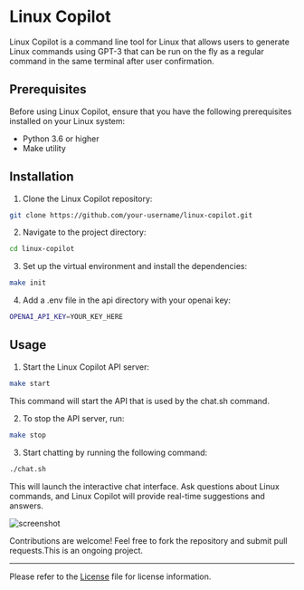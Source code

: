 # Linux Copilot

Linux Copilot is a command line tool for Linux that allows users to generate Linux commands using GPT-3 that can be run on the fly as a regular command in the same terminal after user confirmation.

## Prerequisites

Before using Linux Copilot, ensure that you have the following prerequisites installed on your Linux system:
- Python 3.6 or higher
- Make utility

## Installation

1. Clone the Linux Copilot repository:

```sh
git clone https://github.com/your-username/linux-copilot.git
```

2. Navigate to the project directory:

```sh
cd linux-copilot
```

3. Set up the virtual environment and install the dependencies:

```sh
make init
```

4. Add a .env file in the api directory with your openai key:
```sh
OPENAI_API_KEY=YOUR_KEY_HERE
```


## Usage

1. Start the Linux Copilot API server:

```sh
make start
```

This command will start the API that is used by the chat.sh command.

2. To stop the API server, run:

```sh
make stop
```

3. Start chatting by running the following command:

```sh
./chat.sh
```



This will launch the interactive chat interface. Ask questions about Linux commands, and Linux Copilot will provide real-time suggestions and answers.

![screenshot](https://github.com/leandroroser/linux-copilot/assets/10769732/7c0a6d8c-0301-4f4b-bf90-8ddf351b3340)


Contributions are welcome! Feel free to fork the repository and submit pull requests.This is an ongoing project.

---
Please refer to the [License](LICENSE) file for license information.
